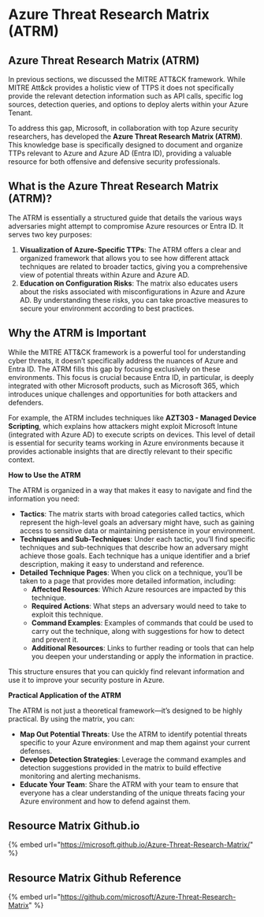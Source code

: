 # Azure Threat Research Matrix (ATRM)

## Azure Threat Research Matrix (ATRM)

In previous sections, we discussed the MITRE ATT\&CK framework. While MITRE Att\&ck provides a holistic view of TTPS it does not specifically provide the relevant detection information such as API calls, specific log sources, detection queries, and options to deploy alerts within your Azure Tenant.&#x20;

To address this gap, Microsoft, in collaboration with top Azure security researchers, has developed the **Azure Threat Research Matrix (ATRM)**. This knowledge base is specifically designed to document and organize TTPs relevant to Azure and Azure AD (Entra ID), providing a valuable resource for both offensive and defensive security professionals.

## **What is the Azure Threat Research Matrix (ATRM)?**

The ATRM is essentially a structured guide that details the various ways adversaries might attempt to compromise Azure resources or Entra ID. It serves two key purposes:

1. **Visualization of Azure-Specific TTPs**: The ATRM offers a clear and organized framework that allows you to see how different attack techniques are related to broader tactics, giving you a comprehensive view of potential threats within Azure and Azure AD.
2. **Education on Configuration Risks**: The matrix also educates users about the risks associated with misconfigurations in Azure and Azure AD. By understanding these risks, you can take proactive measures to secure your environment according to best practices.

## **Why the ATRM is Important**

While the MITRE ATT\&CK framework is a powerful tool for understanding cyber threats, it doesn’t specifically address the nuances of Azure and Entra ID. The ATRM fills this gap by focusing exclusively on these environments. This focus is crucial because Entra ID, in particular, is deeply integrated with other Microsoft products, such as Microsoft 365, which introduces unique challenges and opportunities for both attackers and defenders.

For example, the ATRM includes techniques like **AZT303 - Managed Device Scripting**, which explains how attackers might exploit Microsoft Intune (integrated with Azure AD) to execute scripts on devices. This level of detail is essential for security teams working in Azure environments because it provides actionable insights that are directly relevant to their specific context.

**How to Use the ATRM**

The ATRM is organized in a way that makes it easy to navigate and find the information you need:

* **Tactics**: The matrix starts with broad categories called tactics, which represent the high-level goals an adversary might have, such as gaining access to sensitive data or maintaining persistence in your environment.
* **Techniques and Sub-Techniques**: Under each tactic, you’ll find specific techniques and sub-techniques that describe how an adversary might achieve those goals. Each technique has a unique identifier and a brief description, making it easy to understand and reference.
* **Detailed Technique Pages**: When you click on a technique, you’ll be taken to a page that provides more detailed information, including:
  * **Affected Resources**: Which Azure resources are impacted by this technique.
  * **Required Actions**: What steps an adversary would need to take to exploit this technique.
  * **Command Examples**: Examples of commands that could be used to carry out the technique, along with suggestions for how to detect and prevent it.
  * **Additional Resources**: Links to further reading or tools that can help you deepen your understanding or apply the information in practice.

This structure ensures that you can quickly find relevant information and use it to improve your security posture in Azure.

**Practical Application of the ATRM**

The ATRM is not just a theoretical framework—it’s designed to be highly practical. By using the matrix, you can:

* **Map Out Potential Threats**: Use the ATRM to identify potential threats specific to your Azure environment and map them against your current defenses.
* **Develop Detection Strategies**: Leverage the command examples and detection suggestions provided in the matrix to build effective monitoring and alerting mechanisms.
* **Educate Your Team**: Share the ATRM with your team to ensure that everyone has a clear understanding of the unique threats facing your Azure environment and how to defend against them.

## Resource Matrix Github.io

{% embed url="https://microsoft.github.io/Azure-Threat-Research-Matrix/" %}

## Resource Matrix Github Reference

{% embed url="https://github.com/microsoft/Azure-Threat-Research-Matrix" %}
